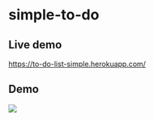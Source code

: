 # simple-to-do

## Live demo
https://to-do-list-simple.herokuapp.com/

## Demo
![](simple-to-do.gif)
